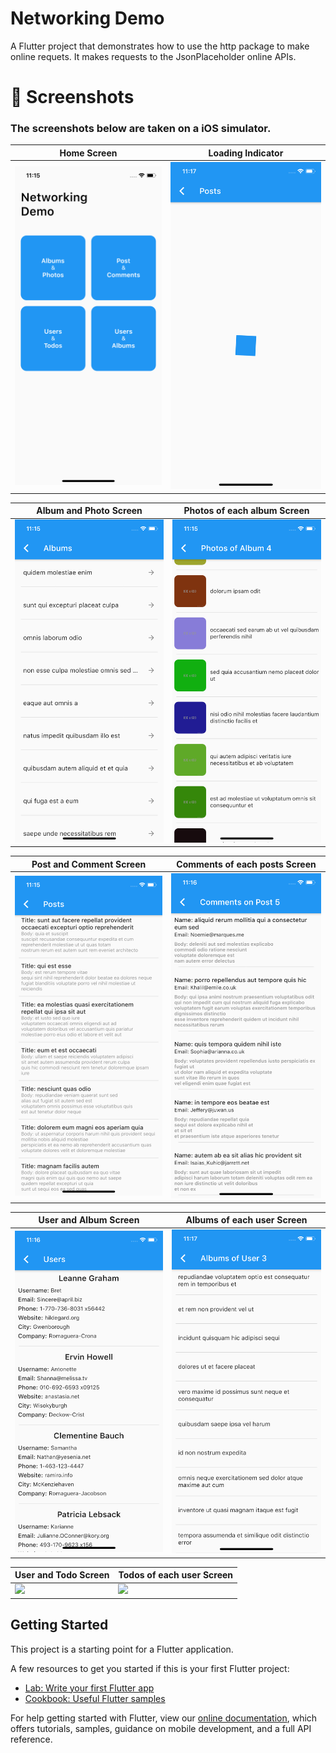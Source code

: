 # Networking Demo

A Flutter project that demonstrates how to use the http package to make online requets.
It makes requests to the JsonPlaceholder online APIs.

# 📸 Screenshots

### The screenshots below are taken on a iOS simulator.

| Home Screen                                 | Loading Indicator                         |
| ------------------------------------------- | ----------------------------------------- |
| <img src="screenshots/home.png" width="400"> | <img src="screenshots/loading_indicator.png" width="400"> |


|  Album and Photo Screen                | Photos of each album Screen                    |
| ------------------------------------------- | ----------------------------------------- |
| <img src="screenshots/album_photo.png" width="400"> | <img src="screenshots/album_photo_detail.png" width="400"> |


| Post and Comment Screen                | Comments of each posts Screen                  |
| ------------------------------------------- | ----------------------------------------- |
| <img src="screenshots/post_comment.png" width="400"> | <img src="screenshots/post_comment_detail.png" width="400"> |


|  User and Album Screen                      | Albums of each user Screen                |
| ------------------------------------------- | ----------------------------------------- |
| <img src="screenshots/user_album.png" width="400"> | <img src="screenshots/user_album_detail.png" width="400"> |


|  User and Todo Screen                       | Todos of each user Screen                 |
| ------------------------------------------- | ----------------------------------------- |
| <img src="screenshots/3.png" width="400"> | <img src="screenshots/4.png" width="400"> |


## Getting Started

This project is a starting point for a Flutter application.

A few resources to get you started if this is your first Flutter project:

- [Lab: Write your first Flutter app](https://flutter.dev/docs/get-started/codelab)
- [Cookbook: Useful Flutter samples](https://flutter.dev/docs/cookbook)

For help getting started with Flutter, view our
[online documentation](https://flutter.dev/docs), which offers tutorials,
samples, guidance on mobile development, and a full API reference.
